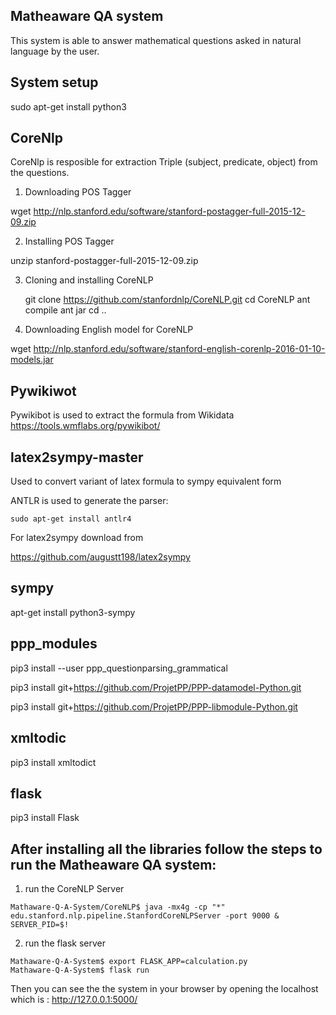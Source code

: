 ## Matheaware QA system

This system is able to answer mathematical questions asked in natural language by the user.


## System setup

sudo apt-get install python3

## CoreNlp

CoreNlp is resposible for extraction Triple (subject, predicate, object) from the questions.

1)  Downloading POS Tagger


wget http://nlp.stanford.edu/software/stanford-postagger-full-2015-12-09.zip

2)  Installing POS Tagger


unzip stanford-postagger-full-2015-12-09.zip

3)  Cloning and installing CoreNLP


    git clone https://github.com/stanfordnlp/CoreNLP.git
    cd CoreNLP
    ant compile
    ant jar
    cd ..
4) Downloading English model for CoreNLP


wget http://nlp.stanford.edu/software/stanford-english-corenlp-2016-01-10-models.jar

## Pywikiwot
Pywikibot is used to extract the formula from Wikidata
https://tools.wmflabs.org/pywikibot/

## latex2sympy-master
Used to convert variant of latex formula to sympy equivalent form


ANTLR is used to generate the parser:

    sudo apt-get install antlr4
For latex2sympy download from

https://github.com/augustt198/latex2sympy

## sympy
apt-get install python3-sympy

## ppp_modules

pip3 install --user ppp_questionparsing_grammatical

pip3 install git+https://github.com/ProjetPP/PPP-datamodel-Python.git

pip3 install git+https://github.com/ProjetPP/PPP-libmodule-Python.git

## xmltodic
pip3 install xmltodict

## flask
pip3 install Flask

## After installing all the libraries follow the steps to run the Matheaware QA system:
1) run the CoreNLP Server
```
Mathaware-Q-A-System/CoreNLP$ java -mx4g -cp "*" edu.stanford.nlp.pipeline.StanfordCoreNLPServer -port 9000 &
SERVER_PID=$!
```
2) run the flask server
```
Mathaware-Q-A-System$ export FLASK_APP=calculation.py
Mathaware-Q-A-System$ flask run
```
Then you can see the the system in your browser by opening the localhost which is : http://127.0.0.1:5000/
